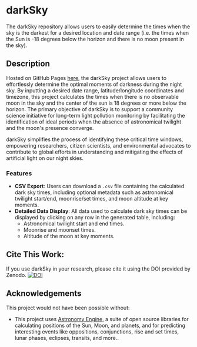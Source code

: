 # darkSky

The darkSky repository allows users to easily determine the times when the sky is the darkest for a desired location and date range (i.e. the times when the Sun is -18 degrees below the horizon and there is no moon present in the sky).

## Description

Hosted on GitHub Pages [here](https://bobhampton.github.io/darkSky/), the darkSky project allows users to effortlessly determine the optimal moments of darkness during the night sky. By inputting a desired date range, latitude/longitude coordinates and timezone, this project calculates the times when there is no observable moon in the sky and the center of the sun is 18 degrees or more below the horizon. The primary objective of darkSky is to support a community science initiative for long-term light pollution monitoring by facilitating the identification of ideal periods when the absence of astronomical twilight and the moon's presence converge.

darkSky simplifies the process of identifying these critical time windows, empowering researchers, citizen scientists, and environmental advocates to contribute to global efforts in understanding and mitigating the effects of artificial light on our night skies.

### Features
- **CSV Export**: Users can download a `.csv` file containing the calculated dark sky times, including optional metadata such as astronomical twilight start/end, moonrise/set times, and moon altitude at key moments.
- **Detailed Data Display**: All data used to calculate dark sky times can be displayed by clicking on any row in the generated table, including:
  - Astronomical twilight start and end times.
  - Moonrise and moonset times.
  - Altitude of the moon at key moments.

## Cite This Work:
If you use darkSky in your research, please cite it using the DOI provided by Zenodo.
[![DOI](https://zenodo.org/badge/DOI/10.5281/zenodo.14847872.svg)](https://doi.org/10.5281/zenodo.14847872)

## Acknowledgements
This project would not have been possible without:
- This project uses [Astronomy Engine](https://github.com/cosinekitty/astronomy), a suite of open source libraries for calculating positions of the Sun, Moon, and planets, and for predicting interesting events like oppositions, conjunctions, rise and set times, lunar phases, eclipses, transits, and more..
